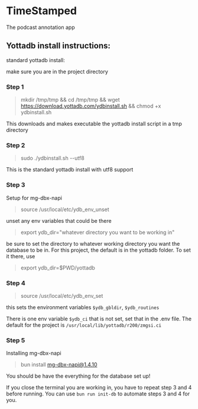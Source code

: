 # TimeStamped
The podcast annotation app

## Yottadb install instructions:

standard yottadb install:

make sure you are in the project directory 

### Step 1

> mkdir /tmp/tmp && cd /tmp/tmp && wget https://download.yottadb.com/ydbinstall.sh && chmod +x ydbinstall.sh

This downloads and makes executable the yottadb install script in a tmp directory

### Step 2

> sudo ./ydbinstall.sh --utf8

This is the standard yottadb install with utf8 support

### Step 3

Setup for mg-dbx-napi

> source /usr/local/etc/ydb_env_unset

unset any env variables that could be there

> export ydb_dir="whatever directory you want to be working in"

be sure to set the directory to whatever working directory you want the database to be in.
For this project, the default is in the yottadb folder. To set it there, use

> export ydb_dir=$PWD/yottadb

### Step 4

> source /usr/local/etc/ydb_env_set

this sets the environment variables `$ydb_gbldir`, `$ydb_routines`

There is one env variable `$ydb_ci` that is not set, set that in the .env file. The default for the project is `/usr/local/lib/yottadb/r200/zmgsi.ci`

### Step 5

Installing mg-dbx-napi

> bun install mg-dbx-napi@1.4.10

You should be have the everything for the database set up! 

If you close the terminal you are working in, you have to repeat step 3 and 4 before running.
You can use `bun run init-db` to automate steps 3 and 4 for you.